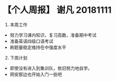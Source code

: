 # 【个人周报】 谢凡 20181111

1. 本周工作
- 努力学习课内知识，复习高数，准备期中考试
- 准备英语四级口语考试
- 刷题量稳定维持在中强度水平
2. 下周计划
- 即使没有进入到集训队，依旧努力地自学。
- 网安那边也开始入门一些吧
